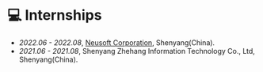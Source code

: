 # 💻 Internships
- *2022.06 - 2022.08*, [Neusoft Corporation](https://www.neusoft.com/cn/), Shenyang(China).
- *2021.06 - 2021.08*, Shenyang Zhehang Information Technology Co., Ltd, Shenyang(China).

